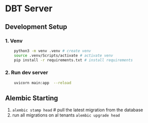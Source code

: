 # DBT Server

## Development Setup

### 1. Venv

```bash
    python3 -m venv .venv # create venv
    source .venv/Scripts/activate # activate venv
    pip install -r requirements.txt # install requirements
```

### 2. Run dev server

```bash
    uvicorn main:app  --reload
```

## Alembic Starting

1. `alembic stamp head` # pull the latest migration from the database
2. run all migrations on al tenants `alembic upgrade head`
